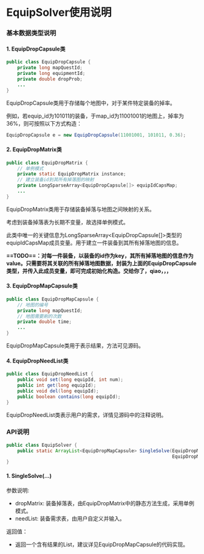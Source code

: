 # EquipSolver使用说明

### 基本数据类型说明

#### 1.  EquipDropCapsule类

```java
public class EquipDropCapsule {    
    private long mapQuestId;    
    private long equipmentId;    
    private double dropProb;
    ...
}
```

EquipDropCapsule类用于存储每个地图中，对于某件特定装备的掉率。

例如，若equip_id为101011的装备，于map_id为11001001的地图上，掉率为36%，则可按照以下方式构造：

```java
EquipDropCapsule e = new EquipDropCapsule(11001001, 101011, 0.36);
```



#### 2. EquipDropMatrix类

```java
public class EquipDropMatrix {
    // 单例模式
    private static EquipDropMatrix instance;
    // 建立装备id到其所有掉落图的映射
    private LongSparseArray<EquipDropCapsule[]> equipIdCapsMap; 
    ...
}
```

EquipDropMatrix类用于存储装备掉落与地图之间映射的关系。

考虑到装备掉落表为长期不变量，故选择单例模式。

此类中唯一的关键信息为LongSparseArray<EquipDropCapsule[]>类型的equipIdCapsMap成员变量。用于建立一件装备到其所有掉落地图的信息。

**==TODO==：对每一件装备，以装备的id作为key，其所有掉落地图的信息作为value。只需要将其关联的所有掉落地图数据，封装为上面的EquipDropCapsule类型，并传入此成员变量，即可完成初始化构造。交给你了，qiao，，，**

#### 3. EquipDropMapCapsule类

```java
public class EquipDropMapCapsule {
    // 地图的编号
    private long mapQuestId;
    // 地图需要刷的次数
    private double time;
    ...
}
```

EquipDropMapCapsule类用于表示结果，方法可见源码。

#### 4. EquipDropNeedList类

```java
public class EquipDropNeedList {
    public void set(long equipId, int num);
    public int get(long equipId);
    public void del(long equipId);
    public boolean contains(long equipId);
}
```

EquipDropNeedList类表示用户的需求，详情见源码中的注释说明。

### API说明

```java
public class EquipSolver {
    public static ArrayList<EquipDropMapCapsule> SingleSolve(EquipDropMatrix dropMatrix,
                                                             EquipDropNeedList needList);
}
```

#### 1. SingleSolve(...)

参数说明:

* dropMatrix: 装备掉落表，由EquipDropMatrix中的静态方法生成，采用单例模式。
* needList: 装备需求表，由用户自定义并输入。

返回值：

* 返回一个含有结果的List，建议详见EquipDropMapCapsule的代码实现。